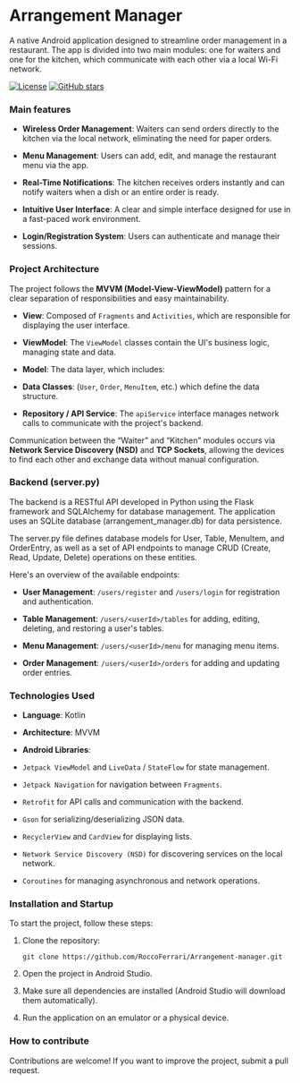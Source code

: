 # Arrangement Manager

A native Android application designed to streamline order management in a restaurant. The app is divided into two main modules: one for waiters and one for the kitchen, which communicate with each other via a local Wi-Fi network.

[![License](https://img.shields.io/badge/license-MIT-blue.svg)](LICENSE)
[![GitHub stars](https://img.shields.io/github/stars/RoccoFerrari/Arrangement-manager.svg)](https://github.com/RoccoFerrari/Arrangement-manager/stargazers)

### Main features

- **Wireless Order Management**: Waiters can send orders directly to the kitchen via the local network, eliminating the need for paper orders.

- **Menu Management**: Users can add, edit, and manage the restaurant menu via the app.

- **Real-Time Notifications**: The kitchen receives orders instantly and can notify waiters when a dish or an entire order is ready.

- **Intuitive User Interface**: A clear and simple interface designed for use in a fast-paced work environment.

- **Login/Registration System**: Users can authenticate and manage their sessions.
    

### Project Architecture

The project follows the **MVVM (Model-View-ViewModel)** pattern for a clear separation of responsibilities and easy maintainability.

- **View**: Composed of `Fragments` and `Activities`, which are responsible for displaying the user interface.

- **ViewModel**: The `ViewModel` classes contain the UI's business logic, managing state and data.

- **Model**: The data layer, which includes:

- **Data Classes**: (`User`, `Order`, `MenuItem`, etc.) which define the data structure.

- **Repository / API Service**: The `apiService` interface manages network calls to communicate with the project's backend.
        

Communication between the “Waiter” and “Kitchen” modules occurs via **Network Service Discovery (NSD)** and **TCP Sockets**, allowing the devices to find each other and exchange data without manual configuration.

### Backend (server.py)

The backend is a RESTful API developed in Python using the Flask framework and SQLAlchemy for database management. The application uses an SQLite database (arrangement_manager.db) for data persistence.

The server.py file defines database models for User, Table, MenuItem, and OrderEntry, as well as a set of API endpoints to manage CRUD (Create, Read, Update, Delete) operations on these entities.

Here's an overview of the available endpoints:

- **User Management**: `/users/register` and `/users/login` for registration and authentication.

- **Table Management**: `/users/<userId>/tables` for adding, editing, deleting, and restoring a user's tables.

- **Menu Management**: `/users/<userId>/menu` for managing menu items.

- **Order Management**: `/users/<userId>/orders` for adding and updating order entries.
    

### Technologies Used

- **Language**: Kotlin

- **Architecture**: MVVM

- **Android Libraries**:

- `Jetpack ViewModel` and `LiveData` / `StateFlow` for state management.

- `Jetpack Navigation` for navigation between `Fragments`.

- `Retrofit` for API calls and communication with the backend.

- `Gson` for serializing/deserializing JSON data.

- `RecyclerView` and `CardView` for displaying lists.

- `Network Service Discovery (NSD)` for discovering services on the local network.

- `Coroutines` for managing asynchronous and network operations.
        

### Installation and Startup

To start the project, follow these steps:

1. Clone the repository:
    
    ```
    git clone https://github.com/RoccoFerrari/Arrangement-manager.git
    
    ```
    
2. Open the project in Android Studio.

3. Make sure all dependencies are installed (Android Studio will download them automatically).

4. Run the application on an emulator or a physical device.

### How to contribute

Contributions are welcome! If you want to improve the project, submit a pull request.